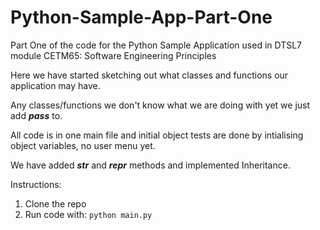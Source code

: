 # Python-Sample-App-Part-One
Part One of the code for the Python Sample Application used in DTSL7 module CETM65: Software Engineering Principles

Here we have started sketching out what classes and functions our application may have.

Any classes/functions we don't know what we are doing with yet we just add ***pass*** to.

All code is in one main file and initial object tests are done by intialising object variables, no user menu yet.

We have added ***___str___*** and ***___repr___*** methods and implemented Inheritance.

Instructions:

  1. Clone the repo
  2. Run code with:
    ``` python main.py ```
   
